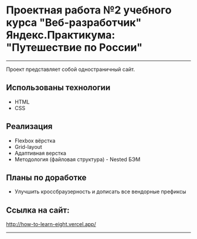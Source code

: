 # Проектная работа №2 учебного курса "Веб-разработчик" Яндекс.Практикума: "Путешествие по России"
---

Проект представляет собой одностраничный сайт.

## Использованы технологии
* HTML
* CSS

## Реализация
* Flexbox вёрстка
* Grid-layout
* Адаптивная верстка
* Методология (файловая структура) - Nested БЭМ

## Планы по доработке
* Улучшить кроссбраузерность и дописать все вендорные префиксы

## Ссылка на сайт:
http://how-to-learn-eight.vercel.app/

---
